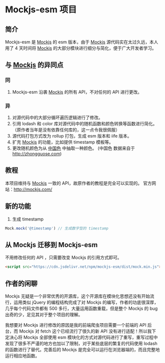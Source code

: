 # Mockjs-esm 项目

## 简介

Mockjs-esm 是 [Mockjs](http://mockjs.com/) 的 esm 版本，由于 [Mockjs](http://mockjs.com/) 源代码实在太过久远，本人用了 4 天时间将 [Mockjs](http://mockjs.com/) 的大部分模块进行细分与简化，便于广大开发者学习。

## 与 [Mockjs](http://mockjs.com/) 的异同点

### 同

1. Mockjs-esm 沿袭 [Mockjs](http://mockjs.com/) 的所有 API，不对任何的 API 进行更改。

### 异

1. 对源代码中的大部分循环遍历逻辑进行了修改。
2. 引用 lodash 和 color 库对源代码中的随机函数和颜色转换等函数进行简化。（原作者当年是没有依靠任何库的，这一点令我很佩服）
3. 源代码打包方式改为 rollup 打包，生成 esm 版本和 iife 版本。
4. 扩充 [Mockjs](http://mockjs.com/) 的功能，比如提供 timestamp 模板等。
5. 更改随机颜色为从 [中国色](http://zhongguose.com) 中抽取一种颜色。 (中国色 数据来自于 http://zhongguose.com)

## 教程

本项目维持与 [Mockjs](http://mockjs.com/) 一致的 API，故原作者的教程是完全可以实现的。
官方网站：http://mockjs.com/

## 新的功能

1. 生成 timestamp

```js
Mock.mock('@timestamp') // 生成数字型的 timestamp
```

## 从 Mockjs 迁移到 Mockjs-esm

不用修改任何的 API ，只需要改变 Mockjs 的引用方式即可。

```html
<script src="https://cdn.jsdelivr.net/npm/mockjs-esm/dist/mock.min.js"></script>
```

## 作者的闲聊

Mockjs 无疑是一个非常优秀的开源库，这个开源库在模块化思想还没有开始流行，运用类似 jQuery 的编程结构完成了对 Mockjs 的编写，作者的功底很深厚，几乎每个代码文件都有 500 多行，大量运用函数重载，但是整个 Mockjs 的 bug 出奇的少，足见其对于整个项目的理解。

我想要对 Mockjs 进行修改的原因是我的前端爬虫项目需要一个前端的 API 后台，而 Mockjs 对 fetch 这个已经流行了很久的新 API 没有进行适配！所以我下定决心将 Mockjs 全部使用 esm 模块化的方式对源代码进行了重写，重写过程中发现了很多不严谨的地方也加以了限制，对于某些底层的繁复的代码使用 lodash 的函数进行了替代。完善后的 Mockjs 是完全可以运行在浏览器端的，而且完整地运行相应地函数。

